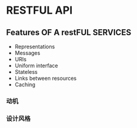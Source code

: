 # RESTFUL API

## Features OF A restFUL SERVICES

* Representations
* Messages
* URIs
* Uniform interface 
* Stateless
* Links between resources
* Caching



### 

### 动机

### 设计风格



